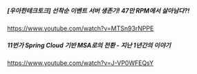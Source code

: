 ##### [우아한테크토크] 선착순 이벤트 서버 생존기! 47만 RPM에서 살아남다?!
https://www.youtube.com/watch?v=MTSn93rNPPE

##### 11번가 Spring Cloud 기반 MSA로의 전환 - 지난 1년간의 이야기
https://www.youtube.com/watch?v=J-VP0WFEQsY

